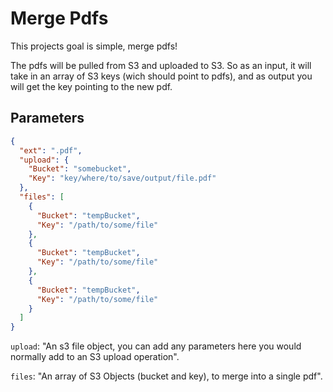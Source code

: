 # Merge Pdfs
This projects goal is simple, merge pdfs!

The pdfs will be pulled from S3 and uploaded to S3. So as an input, it will take in an array of S3 keys (wich should point to pdfs), and as output you will get the key pointing to the new pdf.

## Parameters

```json
{
  "ext": ".pdf",
  "upload": {
    "Bucket": "somebucket",
    "Key": "key/where/to/save/output/file.pdf"
  },
  "files": [
    {
      "Bucket": "tempBucket",
      "Key": "/path/to/some/file"
    },
    {
      "Bucket": "tempBucket",
      "Key": "/path/to/some/file"
    },
    {
      "Bucket": "tempBucket",
      "Key": "/path/to/some/file"
    }
  ]
}  
```

`upload`: "An s3 file object, you can add any parameters here you would normally add to an S3 upload operation".

`files`: "An array of S3 Objects (bucket and key), to merge into a single pdf".
